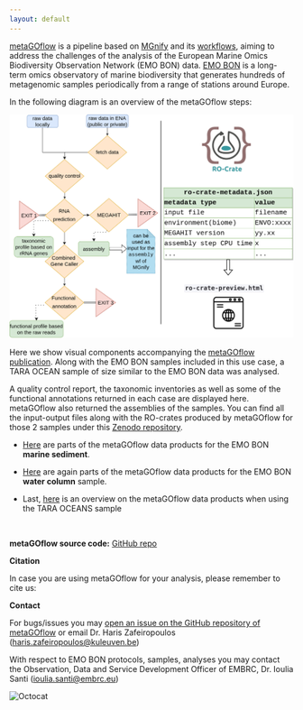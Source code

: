 ```yaml
---
layout: default
---
```


[metaGOflow](https://github.com/emo-bon/MetaGOflow) is a pipeline based on [MGnify](https://www.ebi.ac.uk/metagenomics/) and its [workflows](github.com/ebI-Metagenomics/pipeline-v5), 
aiming to address the challenges of the analysis of the European Marine Omics Biodiversity Observation Network (EMO BON) data. 
[EMO BON](https://www.embrc.eu/emo-bon) is a long-term omics observatory of marine biodiversity that generates hundreds of metagenomic samples periodically from a range of stations around Europe.


In the following diagram is an overview of the metaGOflow steps:

![wf](https://raw.githubusercontent.com/hariszaf/metaGOflow-use-case/gh-pages/assets/img/eosc-life-marine-gos-wf.png)


<!-- As long as our sequences seem good enough, we can investigate the taxonomic inventories returned, based on the SSU and the LSU rRNA genes.  -->

Here we show visual components accompanying the [metaGOflow publication](). 
Along with the EMO BON samples included in this use case, a TARA OCEAN sample of size similar to the EMO BON data was analysed. 
<!-- We performed all steps of metaGOflow for a marine sediment (ERR) and a water column (ERR) sample.  -->
A quality control report, the taxonomic inventories as well as some of the functional annotations returned in each case are displayed here.
metaGOflow also returned the assemblies of the samples. 
You can find all the input-output files along with the RO-crates produced by metaGOflow for those 2 samples under this [Zenodo repository]().
<!-- remember to update when zenodo ready -->


* [Here](./marine-sediment.html) are parts of the metaGOflow data products for the EMO BON **marine sediment**. 

* [Here](./water-column.html) are again parts of the metaGOflow data products for the EMO BON **water column** sample.

* Last, [here](./tara_ocean.md) is an overview on the metaGOflow data products when using the TARA OCEANS sample


<!-- > The complete data products of the last 2 cases will be displayed as such by the time the embargo of the raw data is over (September 2023). -->

<br>


**metaGOflow source code:**
[GitHub repo](https://github.com/emo-bon/MetaGOflow)


**Citation**

In case you are using metaGOflow for your analysis, please remember to cite us: 


**Contact** 

For bugs/issues you may [open an issue on the GitHub repository of metaGOflow](https://github.com/emo-bon/MetaGOflow/issues) or email Dr. Haris Zafeiropoulos ([haris.zafeiropoulos@kuleuven.be](mailto:haris.zafeiropoulos@kuleuven.be))

With respect to EMO BON protocols, samples, analyses you may contact the Observation, Data and Service Development Officer of EMBRC, Dr. Ioulia Santi ([ioulia.santi@embrc.eu](mailto:ioulia.santi@embrc.eu))


![Octocat](https://github.githubassets.com/images/icons/emoji/octocat.png)


